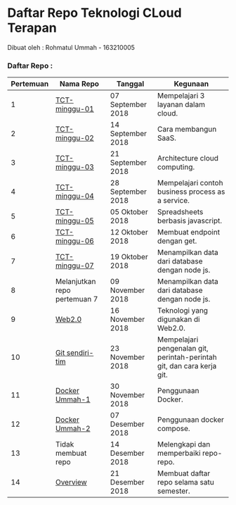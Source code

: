 # Daftar Repo Teknologi CLoud Terapan

Dibuat oleh : Rohmatul Ummah - 163210005
				
### Daftar Repo :

Pertemuan | Nama Repo | Tanggal | Kegunaan
--------- | --------- | ------- | --------
1 | [TCT-minggu-01](https://github.com/Rohmatul1/tctbaru/tree/master/minggu-01) | 07 September 2018 | Mempelajari 3 layanan dalam cloud.
2 | [TCT-minggu-02](https://github.com/Rohmatul1/tctbaru/tree/master/minggu-02) | 14 September 2018 | Cara membangun SaaS.
3 | [TCT-minggu-03](https://github.com/Rohmatul1/tctbaru/tree/master/minggu-03) | 21 September 2018 | Architecture cloud computing.
4 | [TCT-minggu-04](https://github.com/Rohmatul1/tctbaru/tree/master/minggu-04) | 28 September 2018 | Mempelajari contoh business process as a service.
5 | [TCT-minggu-05](https://github.com/Rohmatul1/tctbaru/tree/master/minggu-05) | 05 Oktober 2018 | Spreadsheets berbasis javascript.
6 | [TCT-minggu-06](https://github.com/Rohmatul1/tctbaru/tree/master/minggu-06) | 12 Oktober 2018 | Membuat endpoint dengan get.
7 | [TCT-minggu-07](https://github.com/Rohmatul1/tctbaru/tree/master/minggu-07) | 19 Oktober 2018 | Menampilkan data dari database dengan node js.
8 | Melanjutkan repo pertemuan 7 | 09 November 2018 | Menampilkan data dari database dengan node js.
9 | [Web2.0](https://github.com/Rohmatul1/web2.0) | 16 November 2018 | Teknologi yang digunakan di Web2.0.
10 | [Git sendiri-tim](https://github.com/Rohmatul1/git-sendiri-tim) | 23 November 2018 | Mempelajari pengenalan git, perintah-perintah git, dan cara kerja git.
11 | [Docker Ummah-1](https://github.com/Rohmatul1/tct-docker-ummah) | 30 November 2018 | Penggunaan Docker.
12 | [Docker Ummah-2](https://github.com/Rohmatul1/tct-docker-2) | 07 Desember 2018 | Penggunaan docker compose.
13 | Tidak membuat repo | 14 Desember 2018 | Melengkapi dan memperbaiki repo-repo.
14 | [Overview](https://github.com/Rohmatul1/overview-tct) | 21 Desember 2018 | Membuat daftar repo selama satu semester.